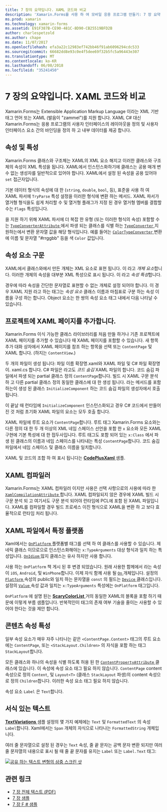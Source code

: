 ```yaml
---
title: 7 장의 요약입니다. XAML 코드와 비교
description: 'Xamarin.Forms를 사용 하 여 모바일 응용 프로그램 만들기: 7 장 요약 합니다. XAML 코드와 비교'
ms.prod: xamarin
ms.technology: xamarin-forms
ms.assetid: E91F387B-CE90-481C-8D90-CB25519BFD2B
author: charlespetzold
ms.author: chape
ms.date: 11/07/2017
ms.openlocfilehash: efa3a22c12983ef742bb46f91ab6096294cdc533
ms.sourcegitcommit: 66682dd8e93c0e4f5dee69f32b5fc5a96443e307
ms.translationtype: MT
ms.contentlocale: ko-KR
ms.lasthandoff: 06/08/2018
ms.locfileid: "35241450"
---
```

# <a name="summary-of-chapter-7-xaml-vs-code"></a>7 장의 요약입니다. XAML 코드와 비교

Xamarin.Forms는 Extensible Application Markup Language 이라는 XML 기반 태그 언어 또는 XAML (발음이 "zammel")를 지원 합니다. XAML C# 대신 Xamarin.Forms는 응용 프로그램의 사용자 인터페이스의 레이아웃을 정의 및 사용자 인터페이스 요소 간의 바인딩을 정의 하 고 내부 데이터를 제공 합니다.

## <a name="properties-and-attributes"></a>속성 및 특성

Xamarin.Forms 클래스와 구조체는 XAML의 XML 요소 해지고 이러한 클래스와 구조체의 속성이 XML 특성을 됩니다. XAML에서 인스턴스화하기에 클래스는 공용 매개 변수 없는 생성자를 일반적으로 있어야 합니다. XAML에서 설정 된 속성을 공용 있어야 `set` 접근자입니다.

기본 데이터 형식의 속성에 대 한 (`string`, `double`, `bool`, 등), 표준을 사용 하 여 XAML 파서에 `TryParse` 특성 설정을 이러한 형식에 변환 하는 메서드. XAML 파서가 열거형 형식을도 쉽게 처리할 수 및 열거형 플래그가 지정 된 경우 열거형 멤버를 결합할 수는 `Flags` 특성입니다.

을 지원 하기 위해 XAML 파서에 더 복잡 한 유형 (또는 이러한 형식의 속성) 포함할 수는 [ `TypeConverterAttribute` ](https://developer.xamarin.com/api/type/Xamarin.Forms.TypeConverterAttribute/) 에서 파생 되는 클래스를 식별 하는 [ `TypeConverter` ](https://developer.xamarin.com/api/type/Xamarin.Forms.TypeConverter/) 지 원하는에서 변환 문자열 값을 해당 형식입니다. 예를 들어는 [ `ColorTypeConverter` ](https://developer.xamarin.com/api/type/Xamarin.Forms.ColorTypeConverter/) 변환에 이름 및 문자열 "#rrggbb" 등을 색 `Color` 값입니다.

## <a name="property-element-syntax"></a>속성 요소 구문

XAML에서 클래스와에서 만든 개체는 XML 요소로 표현 됩니다. 이 라고 *개체 요소*합니다. 이러한 개체의 속성을 대부분 XML 특성으로 표시 됩니다. 이 라고 *속성 특성*합니다.

경우에 따라 속성을 간단한 문자열로 표현할 수 없는 개체로 설정 되어야 합니다. 이 경우 XAML 지원 라고 하는 태그는 *속성 요소* 클래스 이름과 마침표로 구분 하는 속성 이름을 구성 하는 합니다. Object 요소는 한 쌍의 속성 요소 태그 내에서 다음 나타날 수 있습니다.

## <a name="adding-a-xaml-page-to-your-project"></a>프로젝트에 XAML 페이지를 추가합니다.

Xamarin.Forms 이식 가능한 클래스 라이브러리를 처음 만들 하거나 기존 프로젝트에 XAML 페이지를 추가할 수 있습니다 때 XAML 페이지를 포함할 수 있습니다. 새 항목 추가 대화 상자에서 XAML 페이지를 참조 하는 항목을 선택 또는 `ContentPage` 및 XAML 합니다. (하지는 `ContentView`.)

두 개의 파일이 생성 됩니다: 파일 이름 확장명.xaml와 XAML 파일 및 C# 파일 확장명이. xaml.cs 합니다. C# 파일은 라고도 *코드 숨김* XAML 파일의 합니다. 코드 숨김 파일에서 파생 되는 partial 클래스 정의 `ContentPage`합니다. 빌드 시 XAML 구문 분석 하 고 다른 partial 클래스 정의 동일한 클래스에 대 한 생성 됩니다. 라는 메서드를 포함 하는이 생성 된 클래스 `InitializeComponent` 하는 코드 숨김 파일의 생성자에서 호출 됩니다.

이 끝날 때 런타임에 `InitializeComponent` 인스턴스화되고 경우 C# 코드에서 만들어진 것 처럼 초기화 XAML 파일의 요소는 모두 호출 합니다.

XAML 파일에 루트 요소가 `ContentPage`합니다. 루트 태그 Xamarin.Forms 요소와는 다른 정의 대 한 두 개 이상의 XML 네임 스페이스 선언을 포함 한 `x` 요소와 모든 XAML 구현에 기본 특성에 대 한 접두사입니다. 루트 태그도 포함 되어 있는 `x:Class` 에서 파생 된 클래스의 이름과 네임 스페이스를 나타내는 특성 `ContentPage`합니다. 코드 숨김 파일에서 네임 스페이스 및 클래스 이름을 일치합니다.

XAML 및 코드의 조합 하 여 표시 됩니다는 [ **CodePlusXaml** ](https://github.com/xamarin/xamarin-forms-book-samples/tree/master/Chapter07) 샘플.

## <a name="the-xaml-compiler"></a>XAML 컴파일러

Xamarin.Forms는 XAML 컴파일러 이지만 사용은 선택 사항으로의 사용에 따라 한 [ `XamlCompilationAttribute` ](https://developer.xamarin.com/api/type/Xamarin.Forms.Xaml.XamlCompilationAttribute/)합니다. XAML 컴파일되지 않은 경우에 XAML 빌드 시 구문 분석 되 고 여기서도 구문 분석 되어야 런타임에 PCL에 포함 된 XAML 파일입니다. XAML를 컴파일할 경우 빌드 프로세스 이진 형식으로 XAML을 변환 하 고 보다 효율적으로 런타임 처리 됩니다.

## <a name="platform-specificity-in-the-xaml-file"></a>XAML 파일에서 특정 플랫폼

Xaml에서는 [ `OnPlatform` ](https://developer.xamarin.com/api/type/Xamarin.Forms.OnPlatform%3CT%3E/) 플랫폼별 태그를 선택 하 여 클래스를 사용할 수 있습니다. 제네릭 클래스 이므로으로 인스턴스화해야는 `x:TypeArguments` 대상 형식과 일치 하는 특성입니다. [ `OnIdiom` ](https://developer.xamarin.com/api/type/Xamarin.Forms.OnIdiom%3CT%3E/) 많지 클래스는 유사 하지만 사용 합니다.

사용 하는 `OnPlatform` 책 게시 된 후 변경 되었습니다. 원래 사용한 함께에서 라는 속성이 `iOS`, `Android`, 및 `WinPhone`합니다. 이제 자식 함께 사용 될 [ `On` ](https://developer.xamarin.com/api/type/Xamarin.Forms.On/) 개체입니다. 설정의 [ `Platform` ](https://developer.xamarin.com/api/property/Xamarin.Forms.On.Platform/) 속성의 public와 일치 하는 문자열을 `const` 의 필드는 [ `Device` ](https://developer.xamarin.com/api/type/Xamarin.Forms.Device/) 클래스입니다. 설정의 [ `Value` ](https://developer.xamarin.com/api/property/Xamarin.Forms.On.Value/) 속성 값과 일치는 `x:TypeArguments` 특성에는 `OnPlatform` 태그입니다.

`OnPlatform` 에 설명 된는 [ **ScaryColorList** ](https://github.com/xamarin/xamarin-forms-book-samples/tree/master/Chapter07/ScaryColorList) 거의 동일한 XAML의 블록을 포함 하기 때문에 이렇게 부름 샘플입니다. 반복적인이 태그의 존재 여부 기술을 줄이는 사용할 수 있어야 한다는 것을 제안 합니다.

## <a name="the-content-property-attributes"></a>콘텐츠 속성 특성

일부 속성 요소가 매우 자주 나타나는 같은 `<ContentPage.Content>` 태그의 루트 요소에는 `ContentPage`, 또는 `<StackLayout.Children>` 의 자식을 포함 하는 태그 `StackLayout`합니다.

모든 클래스와 하나의 속성을 식별 하도록 허용 된 한 [ `ContentPropertyAttribute` ](https://developer.xamarin.com/api/type/Xamarin.Forms.ContentPropertyAttribute/) 클래스에 있습니다. 이 속성에 속성 요소 태그 필요 하지 않습니다. `ContentPage` content 속성으로 정의 `Content`, 및 `Layout<T>` (클래스 `StackLayout` 파생)의 content 속성으로 정의 `Children`합니다. 이러한 속성 요소 태그 필요 하지 않습니다.

속성 요소 `Label` 은 `Text`합니다.

## <a name="formatted-text"></a>서식 있는 텍스트

[ **TextVariations** ](https://github.com/xamarin/xamarin-forms-book-samples/tree/master/Chapter07/TextVariations) 샘플 설정의 몇 가지 예제에는 `Text` 및 `FormattedText` 의 속성 `Label`합니다. Xaml에서는 `Span` 개체의 자식으로 나타나는 `FormattedString` 개체입니다.

 여러 줄 문자열으로 설정 된 경우는 `Text` 속성, 줄 끝 문자는 공백 문자 변환 되지만 여러 줄 문자열의 내용으로 표시 될 때 줄 끝 문자를 유지는 `Label` 또는 `Label.Text` 태그:

 [![공유 하는 텍스트 변형의 삼중 스크린 샷](images/ch07fg03-small.png "서식이 지정 된 텍스트 변형")](images/ch07fg03-large.png#lightbox "서식이 지정 된 텍스트 변형")



## <a name="related-links"></a>관련 링크

- [7 장 전체 텍스트 (PDF)](https://download.xamarin.com/developer/xamarin-forms-book/XamarinFormsBook-Ch07-Apr2016.pdf)
- [7 장 샘플](https://github.com/xamarin/xamarin-forms-book-samples/tree/master/Chapter07)
- [7 장 F # 샘플](https://github.com/xamarin/xamarin-forms-book-samples/tree/master/Chapter07/FS/CodePlusXaml)
